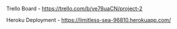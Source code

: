 Trello Board - https://trello.com/b/ve78uaCN/project-2

Heroku Deployment - https://limitless-sea-96810.herokuapp.com/